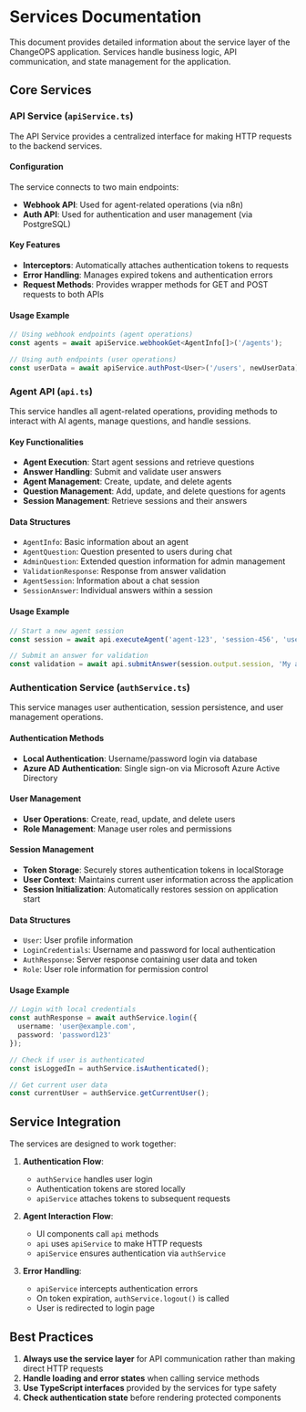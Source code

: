 # Services Documentation

This document provides detailed information about the service layer of the ChangeOPS application. Services handle business logic, API communication, and state management for the application.

## Core Services

### API Service (`apiService.ts`)

The API Service provides a centralized interface for making HTTP requests to the backend services.

#### Configuration

The service connects to two main endpoints:
- **Webhook API**: Used for agent-related operations (via n8n)
- **Auth API**: Used for authentication and user management (via PostgreSQL)

#### Key Features

- **Interceptors**: Automatically attaches authentication tokens to requests
- **Error Handling**: Manages expired tokens and authentication errors
- **Request Methods**: Provides wrapper methods for GET and POST requests to both APIs

#### Usage Example

```typescript
// Using webhook endpoints (agent operations)
const agents = await apiService.webhookGet<AgentInfo[]>('/agents');

// Using auth endpoints (user operations)
const userData = await apiService.authPost<User>('/users', newUserData);
```

### Agent API (`api.ts`)

This service handles all agent-related operations, providing methods to interact with AI agents, manage questions, and handle sessions.

#### Key Functionalities

- **Agent Execution**: Start agent sessions and retrieve questions
- **Answer Handling**: Submit and validate user answers
- **Agent Management**: Create, update, and delete agents
- **Question Management**: Add, update, and delete questions for agents
- **Session Management**: Retrieve sessions and their answers

#### Data Structures

- `AgentInfo`: Basic information about an agent
- `AgentQuestion`: Question presented to users during chat
- `AdminQuestion`: Extended question information for admin management
- `ValidationResponse`: Response from answer validation
- `AgentSession`: Information about a chat session
- `SessionAnswer`: Individual answers within a session

#### Usage Example

```typescript
// Start a new agent session
const session = await api.executeAgent('agent-123', 'session-456', 'user@example.com');

// Submit an answer for validation
const validation = await api.submitAnswer(session.output.session, 'My answer text');
```

### Authentication Service (`authService.ts`)

This service manages user authentication, session persistence, and user management operations.

#### Authentication Methods

- **Local Authentication**: Username/password login via database
- **Azure AD Authentication**: Single sign-on via Microsoft Azure Active Directory

#### User Management

- **User Operations**: Create, read, update, and delete users
- **Role Management**: Manage user roles and permissions

#### Session Management

- **Token Storage**: Securely stores authentication tokens in localStorage
- **User Context**: Maintains current user information across the application
- **Session Initialization**: Automatically restores session on application start

#### Data Structures

- `User`: User profile information
- `LoginCredentials`: Username and password for local authentication
- `AuthResponse`: Server response containing user data and token
- `Role`: User role information for permission control

#### Usage Example

```typescript
// Login with local credentials
const authResponse = await authService.login({
  username: 'user@example.com',
  password: 'password123'
});

// Check if user is authenticated
const isLoggedIn = authService.isAuthenticated();

// Get current user data
const currentUser = authService.getCurrentUser();
```

## Service Integration

The services are designed to work together:

1. **Authentication Flow**:
   - `authService` handles user login
   - Authentication tokens are stored locally
   - `apiService` attaches tokens to subsequent requests

2. **Agent Interaction Flow**:
   - UI components call `api` methods
   - `api` uses `apiService` to make HTTP requests
   - `apiService` ensures authentication via `authService`

3. **Error Handling**:
   - `apiService` intercepts authentication errors
   - On token expiration, `authService.logout()` is called
   - User is redirected to login page

## Best Practices

1. **Always use the service layer** for API communication rather than making direct HTTP requests
2. **Handle loading and error states** when calling service methods
3. **Use TypeScript interfaces** provided by the services for type safety
4. **Check authentication state** before rendering protected components
